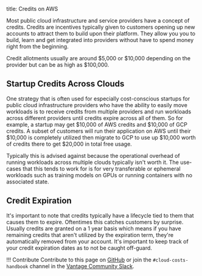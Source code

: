 title: Credits on AWS 

Most public cloud infrastructure and service providers have a concept of credits. Credits are incentives typically given to customers opening up new accounts to attract them to build upon their platform. They allow you you to build, learn and get integrated into providers without have to spend money right from the beginning. 

Credit allotments usually are around $5,000 or $10,000 depending on the provider but can be as high as $100,000.

## Startup Credits Across Clouds

One strategy that is often used for especially cost-conscious startups for public cloud infrastructure providers who have the ability to easily move workloads is to receive credits from multiple providers and run workloads across different providers until credits expire across all of them. So for example, a startup may get $10,000 of AWS credits and $10,000 of GCP credits. A subset of customers will run their application on AWS until their $10,000 is completely utilized then migrate to GCP to use up $10,000 worth of credits there to get $20,000 in total free usage.

Typically this is advised against because the operational overhead of running workloads across multiple clouds typically isn't worth it. The use-cases that this tends to work for is for very transferable or ephemeral workloads such as training models on GPUs or running containers with no associated state. 

## Credit Expiration

It's important to note that credits typically have a lifecycle tied to them that causes them to expire. Oftentimes this catches customers by surprise. Usually credits are granted on a 1 year basis which means if you have remaining credits that aren't utilized by the expiration term, they're automatically removed from your account. It's important to keep track of your credit expiration dates as to not be caught off-guard.


!!! Contribute
    Contribute to this page on [GitHub](https://github.com/vantage-sh/handbook) or join the `#cloud-costs-handbook` channel in the [Vantage Community Slack](https://vantage.sh/slack).